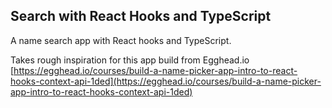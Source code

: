 ## Search with React Hooks and TypeScript

A name search app with React hooks and TypeScript.

Takes rough inspiration for this app build from Egghead.io<br>
[https://egghead.io/courses/build-a-name-picker-app-intro-to-react-hooks-context-api-1ded](https://egghead.io/courses/build-a-name-picker-app-intro-to-react-hooks-context-api-1ded)